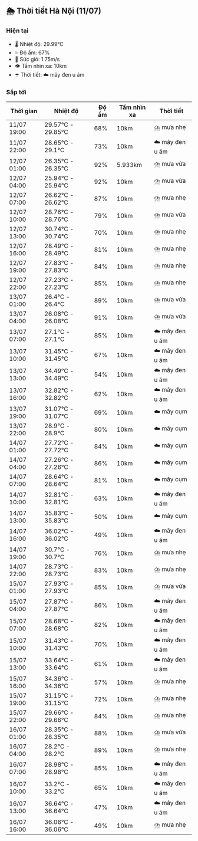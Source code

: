 ## 🌦️ Thời tiết Hà Nội (11/07)

### Hiện tại

- 🌡️ Nhiệt độ: 29.99℃
- 💦 Độ ẩm: 67%
- 💨 Sức gió: 1.75m/s
- 👁️ Tầm nhìn xa: 10km
- ☂️ Thời tiết: ☁️ mây đen u ám

### Sắp tới

| Thời gian | Nhiệt độ | Độ ẩm | Tầm nhìn xa | Thời tiết |
| --- | --- | --- | --- | --- |
| 11/07 19:00 | 29.57℃ - 29.85℃ | 68% | 10km | ⛈️ mưa nhẹ |
| 11/07 22:00 | 28.65℃ - 29.1℃ | 73% | 10km | ☁️ mây đen u ám |
| 12/07 01:00 | 26.35℃ - 26.35℃ | 92% | 5.933km | ⛈️ mưa vừa |
| 12/07 04:00 | 25.94℃ - 25.94℃ | 92% | 10km | ⛈️ mưa vừa |
| 12/07 07:00 | 26.62℃ - 26.62℃ | 87% | 10km | ⛈️ mưa nhẹ |
| 12/07 10:00 | 28.76℃ - 28.76℃ | 79% | 10km | ⛈️ mưa vừa |
| 12/07 13:00 | 30.74℃ - 30.74℃ | 70% | 10km | ⛈️ mưa nhẹ |
| 12/07 16:00 | 28.49℃ - 28.49℃ | 81% | 10km | ⛈️ mưa nhẹ |
| 12/07 19:00 | 27.83℃ - 27.83℃ | 84% | 10km | ⛈️ mưa nhẹ |
| 12/07 22:00 | 27.23℃ - 27.23℃ | 85% | 10km | ⛈️ mưa nhẹ |
| 13/07 01:00 | 26.4℃ - 26.4℃ | 89% | 10km | ⛈️ mưa vừa |
| 13/07 04:00 | 26.08℃ - 26.08℃ | 91% | 10km | ⛈️ mưa vừa |
| 13/07 07:00 | 27.1℃ - 27.1℃ | 85% | 10km | ☁️ mây đen u ám |
| 13/07 10:00 | 31.45℃ - 31.45℃ | 67% | 10km | ☁️ mây đen u ám |
| 13/07 13:00 | 34.49℃ - 34.49℃ | 54% | 10km | ☁️ mây đen u ám |
| 13/07 16:00 | 32.82℃ - 32.82℃ | 62% | 10km | ☁️ mây đen u ám |
| 13/07 19:00 | 31.07℃ - 31.07℃ | 69% | 10km | ☁️ mây cụm |
| 13/07 22:00 | 28.9℃ - 28.9℃ | 80% | 10km | ☁️ mây cụm |
| 14/07 01:00 | 27.72℃ - 27.72℃ | 84% | 10km | ☁️ mây cụm |
| 14/07 04:00 | 27.26℃ - 27.26℃ | 86% | 10km | ☁️ mây cụm |
| 14/07 07:00 | 28.64℃ - 28.64℃ | 81% | 10km | ☁️ mây cụm |
| 14/07 10:00 | 32.81℃ - 32.81℃ | 63% | 10km | ☁️ mây đen u ám |
| 14/07 13:00 | 35.83℃ - 35.83℃ | 50% | 10km | ☁️ mây cụm |
| 14/07 16:00 | 36.02℃ - 36.02℃ | 49% | 10km | ☁️ mây đen u ám |
| 14/07 19:00 | 30.7℃ - 30.7℃ | 76% | 10km | ⛈️ mưa nhẹ |
| 14/07 22:00 | 28.73℃ - 28.73℃ | 83% | 10km | ⛈️ mưa nhẹ |
| 15/07 01:00 | 27.93℃ - 27.93℃ | 85% | 10km | ⛈️ mưa vừa |
| 15/07 04:00 | 27.87℃ - 27.87℃ | 86% | 10km | ☁️ mây đen u ám |
| 15/07 07:00 | 28.68℃ - 28.68℃ | 82% | 10km | ☁️ mây đen u ám |
| 15/07 10:00 | 31.43℃ - 31.43℃ | 70% | 10km | ☁️ mây đen u ám |
| 15/07 13:00 | 33.64℃ - 33.64℃ | 61% | 10km | ☁️ mây đen u ám |
| 15/07 16:00 | 34.36℃ - 34.36℃ | 57% | 10km | ⛈️ mưa nhẹ |
| 15/07 19:00 | 31.15℃ - 31.15℃ | 72% | 10km | ⛈️ mưa nhẹ |
| 15/07 22:00 | 29.66℃ - 29.66℃ | 84% | 10km | ⛈️ mưa nhẹ |
| 16/07 01:00 | 28.35℃ - 28.35℃ | 88% | 10km | ⛈️ mưa vừa |
| 16/07 04:00 | 28.2℃ - 28.2℃ | 89% | 10km | ⛈️ mưa nhẹ |
| 16/07 07:00 | 28.98℃ - 28.98℃ | 85% | 10km | ☁️ mây đen u ám |
| 16/07 10:00 | 33.2℃ - 33.2℃ | 65% | 10km | ☁️ mây đen u ám |
| 16/07 13:00 | 36.64℃ - 36.64℃ | 47% | 10km | ☁️ mây đen u ám |
| 16/07 16:00 | 36.06℃ - 36.06℃ | 49% | 10km | ⛈️ mưa nhẹ |
